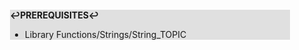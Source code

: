 <div style="margin:2em; background-color: #e0e0e0;">

<strong>↩PREREQUISITES↩</strong>

 * Library Functions/Strings/String_TOPIC

</div>

